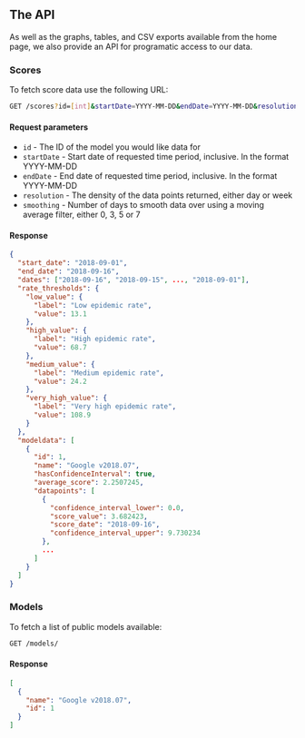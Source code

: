 ## The API

As well as the graphs, tables, and CSV exports available from the home page, we also provide an API for programatic access to our data.

### Scores

To fetch score data use the following URL:

```bash
GET /scores?id=[int]&startDate=YYYY-MM-DD&endDate=YYYY-MM-DD&resolution=[day|week]&smoothing=[0|3|5|7]
```

#### Request parameters

- `id` - The ID of the model you would like data for
- `startDate` - Start date of requested time period, inclusive. In the format YYYY-MM-DD
- `endDate` - End date of requested time period, inclusive. In the format YYYY-MM-DD
- `resolution` - The density of the data points returned, either day or week
- `smoothing` - Number of days to smooth data over using a moving average filter, either 0, 3, 5 or 7

#### Response

```json
{
  "start_date": "2018-09-01",
  "end_date": "2018-09-16",
  "dates": ["2018-09-16", "2018-09-15", ..., "2018-09-01"],
  "rate_thresholds": {
    "low_value": {
      "label": "Low epidemic rate",
      "value": 13.1
    },
    "high_value": {
      "label": "High epidemic rate",
      "value": 68.7
    },
    "medium_value": {
      "label": "Medium epidemic rate",
      "value": 24.2
    },
    "very_high_value": {
      "label": "Very high epidemic rate",
      "value": 108.9
    }
  },
  "modeldata": [
    {
      "id": 1,
      "name": "Google v2018.07",
      "hasConfidenceInterval": true,
      "average_score": 2.2507245,
      "datapoints": [
        {
          "confidence_interval_lower": 0.0,
          "score_value": 3.682423,
          "score_date": "2018-09-16",
          "confidence_interval_upper": 9.730234
        },
        ...
      ]
    }
  ]
}
```

### Models

To fetch a list of public models available:

```bash
GET /models/
```

#### Response

```json
[
  {
    "name": "Google v2018.07",
    "id": 1
  }
]
```

